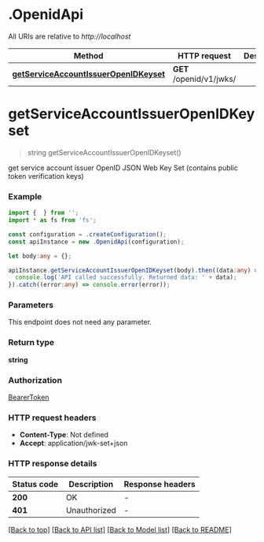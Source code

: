 # .OpenidApi

All URIs are relative to *http://localhost*

Method | HTTP request | Description
------------- | ------------- | -------------
[**getServiceAccountIssuerOpenIDKeyset**](OpenidApi.md#getServiceAccountIssuerOpenIDKeyset) | **GET** /openid/v1/jwks/ | 


# **getServiceAccountIssuerOpenIDKeyset**
> string getServiceAccountIssuerOpenIDKeyset()

get service account issuer OpenID JSON Web Key Set (contains public token verification keys)

### Example


```typescript
import {  } from '';
import * as fs from 'fs';

const configuration = .createConfiguration();
const apiInstance = new .OpenidApi(configuration);

let body:any = {};

apiInstance.getServiceAccountIssuerOpenIDKeyset(body).then((data:any) => {
  console.log('API called successfully. Returned data: ' + data);
}).catch((error:any) => console.error(error));
```


### Parameters
This endpoint does not need any parameter.


### Return type

**string**

### Authorization

[BearerToken](README.md#BearerToken)

### HTTP request headers

 - **Content-Type**: Not defined
 - **Accept**: application/jwk-set+json


### HTTP response details
| Status code | Description | Response headers |
|-------------|-------------|------------------|
**200** | OK |  -  |
**401** | Unauthorized |  -  |

[[Back to top]](#) [[Back to API list]](README.md#documentation-for-api-endpoints) [[Back to Model list]](README.md#documentation-for-models) [[Back to README]](README.md)


